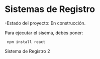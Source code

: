 <h1> Sistemas de Registro </h1>

-Estado del proyecto: En construcción.

Para ejecutar el sisema, debes poner:

``` npm install react```

Sistema de Registro 2
